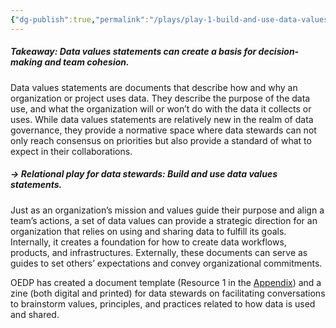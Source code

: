 ```yaml
---
{"dg-publish":true,"permalink":"/plays/play-1-build-and-use-data-values-statements-1/"}
---
```


##### **Takeaway: Data values statements can create a basis for decision-making and team cohesion.** 
Data values statements are documents that describe how and why an organization or project uses data. They describe the purpose of the data use, and what the organization will or won’t do with the data it collects or uses. While data values statements are relatively new in the realm of data governance, they provide a normative space where data stewards can not only reach consensus on priorities but also provide a standard of what to expect in their collaborations.

##### **→ Relational play for data stewards: Build and use data values statements.**
Just as an organization’s mission and values guide their purpose and align a team’s actions, a set of data values can provide a strategic direction for an organization that relies on using and sharing data to fulfill its goals. Internally, it creates a foundation for how to create data workflows, products, and infrastructures. Externally, these documents can serve as guides to set others’ expectations and convey organizational commitments. 

OEDP has created a document template (Resource 1 in the [Appendix](https://docs.google.com/document/d/1CbNUyczCF5N8j4scna2uY9Y8jSRJWhbhG4H1TULtc8I/edit?tab=t.ltsayx3cgu98)) and a zine (both digital and printed) for data stewards on facilitating conversations to brainstorm values, principles, and practices related to how data is used and shared.
